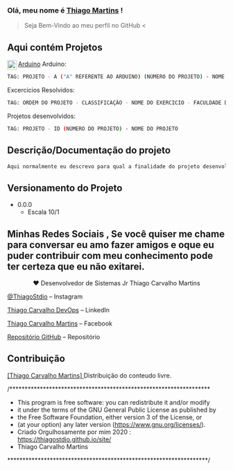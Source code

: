 ### Olá, meu nome é [Thiago Martins](https://thiagostdio.github.io/site)  !

> Seja Bem-Vindo ao meu perfil no GitHub <

## Aqui contém Projetos

<img align="left" alt="ThiagoStdio" width="22px" src="https://https://cdn.jsdelivr.net/npm/simple-icons@3.7.0/icons/arduino.js" /> [Arduino] Arduino:

```sh
TAG: PROJETO - A ("A" REFERENTE AO ARDUINO) (NÚMERO DO PROJETO) - NOME DO PROJETO
```

Excercicios Resolvidos:

```sh
TAG: ORDEM DO PROJETO - CLASSIFICAÇÃO - NOME DO EXERCICIO - FACULDADE DO EXERCICIO
```

Projetos desenvolvidos:

```sh
TAG: PROJETO - ID (NÚMERO DO PROJETO) - NOME DO PROJETO
```

## Descrição/Documentação do projeto 

```sh
Aqui normalmente eu descrevo para qual a finalidade do projeto desenvolvido.
```

## Versionamento do Projeto

* 0.0.0
    * Escala 10/1

## Minhas Redes Sociais , Se você quiser me chame para conversar eu amo fazer amigos e oque eu puder contribuir com meu conhecimento pode ter certeza que eu não exitarei.

<div align="center"> ♥ Desenvolvedor de Sistemas Jr Thiago Carvalho Martins</div>

[@ThiagoStdio](https://www.instagram.com/thiagostdio/) – Instagram</br>

[Thiago Carvalho DevOps](https://www.linkedin.com/in/thiago-c-621365175/) – LinkedIn</br>

[Thiago Carvalho Martins](https://www.facebook.com/password.iso.27001/) – Facebook </br>

[Repositório GitHub](https://github.com/ThiagoStdio?tab=repositories) – Repositório</br>


## Contribuição
<div align="center"></div>
<a align="center" href="https://api.whatsapp.com/send?phone=5515981384477&text=Ol%C3%A1">[Thiago Carvalho Martins] </a>
Distribuição do conteudo livre.</div>

/******************************************************************

* This program is free software: you can redistribute it and/or modify
* it under the terms of the GNU General Public License as published by
* the Free Software Foundation, either version 3 of the License, or
* (at your option) any later version (<https://www.gnu.org/licenses/>).
* Criado Orgulhosamente por mim 2020 : https://thiagostdio.github.io/site/ 
* Thiago Carvalho Martins

******************************************************************/


<!-- Markdown link & img dfn's -->
[XAMARIN]: https://img.shields.io/badge/XAMARIN-TRUE-white
[Teste de usabilidade]: https://img.shields.io/badge/TestedeUsabilidade-OK-black
[DOWNLOADS]: https://img.shields.io/badge/Downloads-X-cyan
[JAVA]: https://img.shields.io/badge/JAVA-TRUE-pink
[CSS]: https://img.shields.io/badge/CSS-TRUE-green
[HTML]: https://img.shields.io/badge/HTML-TRUE-blue
[PHP]: https://img.shields.io/badge/PHP-TRUE-red
[FP]: https://img.shields.io/badge/FernandoPrestes-FLAG-yellow
[ARDUINO]: https://img.shields.io/badge/Arduino-UNO-yellowgreen
[CS]: https://img.shields.io/badge/C-Sharp-cyan
[SQL]: https://img.shields.io/badge/SQL-TRUE-red
[JS]: https://img.shields.io/badge/Java-Script-red
[TCC]: https://img.shields.io/badge/TCC-FP-green
[TCCF]: https://img.shields.io/badge/TCC-IFSP-green
[IFSP]: https://img.shields.io/badge/IFSP-Flag-green
[THIAGO]: https://img.shields.io/badge/THIAGO-MARTINS-Flag-green
[CEL]: https://img.shields.io/badge/(15)-981384477-Flag-blue


